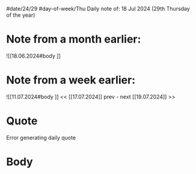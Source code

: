 
#date/24/29
#day-of-week/Thu
Daily note of: 18 Jul 2024 (29th Thursday of the year)

# Note from a month earlier:
![[18.06.2024#body ]]

# Note from a week earlier:
![[11.07.2024#body ]]
 << [[17.07.2024]] prev - next [[19.07.2024]] >>
# Quote

Error generating daily quote
# Body

